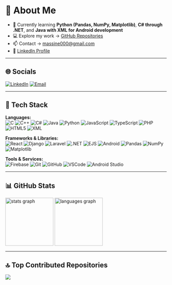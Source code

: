 # 👋 About Me
- 🧠 Currently learning **Python (Pandas, NumPy, Matplotlib)**, **C# through .NET**, and **Java with XML for Android development**
- 💻 Explore my work → [GitHub Repositories](https://github.com/ME-Massine?tab=repositories)
- 📫 Contact → [massine000@gmail.com](mailto:massine000@gmail.com)
- 🔗 [LinkedIn Profile](https://www.linkedin.com/in/massine-amakhtari-48b815261/)

---

## 🌐 Socials
[![LinkedIn](https://img.shields.io/badge/LinkedIn-%230077B5.svg?logo=linkedin&logoColor=white)](https://linkedin.com/in/massine-amakhtari-48b815261/)
[![Email](https://img.shields.io/badge/Email-D14836?logo=gmail&logoColor=white)](mailto:massine000@gmail.com)

---

## 🧩 Tech Stack

**Languages:**  
![C](https://img.shields.io/badge/c-%2300599C.svg?style=for-the-badge&logo=c&logoColor=white)
![C++](https://img.shields.io/badge/c++-%2300599C.svg?style=for-the-badge&logo=c%2B%2B&logoColor=white)
![C#](https://img.shields.io/badge/c%23-%23239120.svg?style=for-the-badge&logo=c-sharp&logoColor=white)
![Java](https://img.shields.io/badge/java-%23ED8B00.svg?style=for-the-badge&logo=openjdk&logoColor=white)
![Python](https://img.shields.io/badge/python-3670A0?style=for-the-badge&logo=python&logoColor=ffdd54)
![JavaScript](https://img.shields.io/badge/javascript-%23323330.svg?style=for-the-badge&logo=javascript&logoColor=%23F7DF1E)
![TypeScript](https://img.shields.io/badge/typescript-%23007ACC.svg?style=for-the-badge&logo=typescript&logoColor=white)
![PHP](https://img.shields.io/badge/php-%23777BB4.svg?style=for-the-badge&logo=php&logoColor=white)
![HTML5](https://img.shields.io/badge/html5-%23E34F26.svg?style=for-the-badge&logo=html5&logoColor=white)
![XML](https://img.shields.io/badge/xml-%23000000.svg?style=for-the-badge&logo=xml&logoColor=white)

**Frameworks & Libraries:**  
![React](https://img.shields.io/badge/react-%2320232a.svg?style=for-the-badge&logo=react&logoColor=%2361DAFB)
![Django](https://img.shields.io/badge/django-%23092E20.svg?style=for-the-badge&logo=django&logoColor=white)
![Laravel](https://img.shields.io/badge/laravel-%23FF2D20.svg?style=for-the-badge&logo=laravel&logoColor=white)
![.NET](https://img.shields.io/badge/.NET-5C2D91?style=for-the-badge&logo=.net&logoColor=white)
![EJS](https://img.shields.io/badge/ejs-%23B4CA65.svg?style=for-the-badge&logo=ejs&logoColor=black)
![Android](https://img.shields.io/badge/Android_Development-%233DDC84.svg?style=for-the-badge&logo=android&logoColor=white)
![Pandas](https://img.shields.io/badge/pandas-%23150458.svg?style=for-the-badge&logo=pandas&logoColor=white)
![NumPy](https://img.shields.io/badge/numpy-%23013243.svg?style=for-the-badge&logo=numpy&logoColor=white)
![Matplotlib](https://img.shields.io/badge/matplotlib-%23113F5F.svg?style=for-the-badge&logo=python&logoColor=white)

**Tools & Services:**  
![Firebase](https://img.shields.io/badge/firebase-a08021?style=for-the-badge&logo=firebase&logoColor=ffcd34)
![Git](https://img.shields.io/badge/git-%23F05033.svg?style=for-the-badge&logo=git&logoColor=white)
![GitHub](https://img.shields.io/badge/github-%23121011.svg?style=for-the-badge&logo=github&logoColor=white)
![VSCode](https://img.shields.io/badge/vscode-%23007ACC.svg?style=for-the-badge&logo=visualstudiocode&logoColor=white)
![Android Studio](https://img.shields.io/badge/Android%20Studio-3DDC84.svg?style=for-the-badge&logo=androidstudio&logoColor=white)

---

## 📊 GitHub Stats

<div align="left">
  <img src="https://github-readme-stats.vercel.app/api?username=ME-massine&show_icons=true&theme=dracula&include_all_commits=true&count_private=true" height="150" alt="stats graph" />
  <img src="https://github-readme-stats.vercel.app/api/top-langs/?username=ME-massine&layout=compact&theme=dracula" height="150" alt="languages graph" />
</div>

---

## 🔝 Top Contributed Repositories
![](https://github-contributor-stats.vercel.app/api?username=ME-massine&limit=5&theme=dark&combine_all_yearly_contributions=true)
